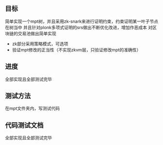 ## 目标
简单实现一个mpt树，并且采用zk-snark来进行证明约束，约束证明某一叶子节点在树当中
并且针对plonk多项式证明的srs做出不断优化改进，增加作恶成本
对区块链的交易池做出简单实现
- zk部分采用策略模式，可选项
- 验证mpt修改的正当性（不实现zkvm层，只验证修改mpt的准确性）

## 进度
全部实现且全部测试完毕



## 测试方法
在mpt文件夹内，写测试代码

## 代码测试文档
全部实现且全部测试完毕

